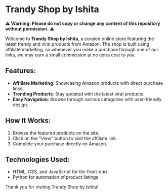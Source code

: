 # Trandy Shop by Ishita

⚠️ **Warning: Please do not copy or change any content of this repository without permission.** ⚠️

Welcome to **Trandy Shop by Ishita**, a curated online store featuring the latest trendy and viral products from Amazon. The shop is built using affiliate marketing, so whenever you make a purchase through one of our links, we may earn a small commission at no extra cost to you.

## Features:
- **Affiliate Marketing**: Showcasing Amazon products with direct purchase links.
- **Trending Products**: Stay updated with the latest viral products.
- **Easy Navigation**: Browse through various categories with user-friendly design.

## How It Works:
1. Browse the featured products on the site.
2. Click on the "View" button to visit the affiliate link.
3. Complete your purchase directly on Amazon.

## Technologies Used:
- HTML, CSS, and JavaScript for the front-end
- Python for automation of product listings

Thank you for visiting Trandy Shop by Ishita!
